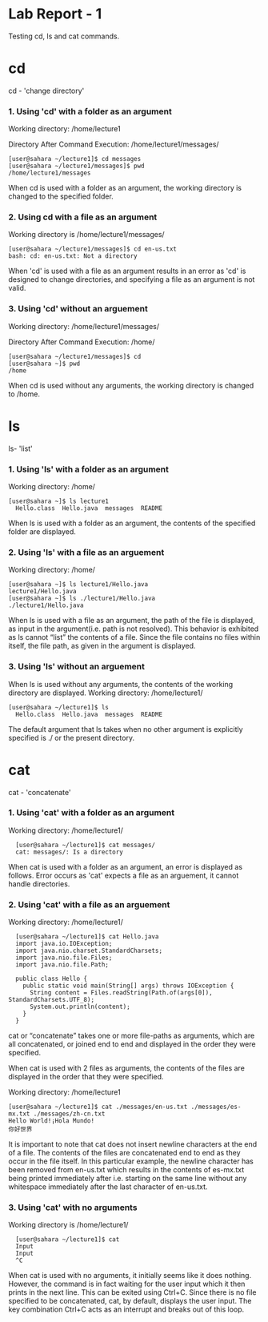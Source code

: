 # **Lab Report - 1**

Testing cd, ls and  cat commands.


# cd
cd - 'change directory'
 
### 1. Using 'cd' with a folder as an argument
    

Working directory: /home/lecture1

Directory After Command Execution: /home/lecture1/messages/
```
[user@sahara ~/lecture1]$ cd messages
[user@sahara ~/lecture1/messages]$ pwd
/home/lecture1/messages
```
When cd is used with a folder as an argument, the working directory is 
changed to the specified folder.

### 2. Using cd with a file as an argument

Working directory is /home/lecture1/messages/
```
[user@sahara ~/lecture1/messages]$ cd en-us.txt 
bash: cd: en-us.txt: Not a directory
```
When 'cd' is used with a file as an argument results in an error as
'cd' is designed to change directories,
and specifying a file as an argument is not valid.

### 3. Using 'cd' without an arguement

Working directory: /home/lecture1/messages/

Directory After Command Execution: /home/
```
[user@sahara ~/lecture1/messages]$ cd
[user@sahara ~]$ pwd
/home
  ```
When cd is used without any arguments, the working directory is changed to /home.


# ls

ls- 'list'

### 1. Using 'ls' with a folder as an argument

Working directory: /home/
```
[user@sahara ~]$ ls lecture1
  Hello.class  Hello.java  messages  README
```

When ls is used with a folder as an argument, the contents of the specified 
folder are displayed.


### 2. Using 'ls' with a file as an arguement

Working directory: /home/
```
[user@sahara ~]$ ls lecture1/Hello.java
lecture1/Hello.java
[user@sahara ~]$ ls ./lecture1/Hello.java
./lecture1/Hello.java
```

When ls is used with a file as an argument, the path of the file is displayed,
as input in the argument(i.e. path is not resolved).
This behavior is exhibited as ls cannot “list” the contents of a file. Since the file contains no files within itself, the file path, as given in the argument is displayed.

### 3. Using 'ls' without an arguement

When ls is used without any arguments, the contents of the working directory are displayed.
Working directory: /home/lecture1/
```
[user@sahara ~/lecture1]$ ls
  Hello.class  Hello.java  messages  README
```
The default argument that ls takes when no other argument is explicitly specified is ./ or the present directory.

# cat
cat - 'concatenate'

### 1. Using 'cat' with a folder as an argument

Working directory: /home/lecture1/

```
  [user@sahara ~/lecture1]$ cat messages/
  cat: messages/: Is a directory
```
When cat is used with a folder as an argument, an error is displayed as follows. 
Error occurs as 'cat' expects a file as an arguement, it cannot handle directories.


### 2. Using 'cat' with a file as an arguement

Working directory: /home/lecture1/

```
  [user@sahara ~/lecture1]$ cat Hello.java
  import java.io.IOException;
  import java.nio.charset.StandardCharsets;
  import java.nio.file.Files;
  import java.nio.file.Path;
  
  public class Hello {
    public static void main(String[] args) throws IOException {
      String content = Files.readString(Path.of(args[0]), StandardCharsets.UTF_8);    
      System.out.println(content);
    }
  }
```
cat or “concatenate” takes one or more file-paths as arguments, which are all concatenated, or joined end to end and displayed in the order they were specified.

When cat is used with 2 files as arguments, the contents of the files are displayed in the order that they were specified.

Working directory: /home/lecture1
```
[user@sahara ~/lecture1]$ cat ./messages/en-us.txt ./messages/es-mx.txt ./messages/zh-cn.txt 
Hello World!¡Hola Mundo!
你好世界
```

It is important to note that cat does not insert newline characters at the end of a file. The contents of the files are concatenated end to end as they occur in the file itself. In this particular example, the newline character has been removed from en-us.txt which results in the contents of es-mx.txt being printed immediately after i.e. starting on the same line without any whitespace immediately after the last character of en-us.txt.

### 3. Using 'cat' with no arguments

Working directory is /home/lecture1/
```
  [user@sahara ~/lecture1]$ cat
  Input
  Input
  ^C
  ```

When cat is used with no arguments, it initially seems like it does nothing.
However, the command is in fact waiting for the user input which it then prints in the next line. 
This can be exited using Ctrl+C.
Since there is no file specified to be concatenated, cat, by default, displays the user input. 
The key combination Ctrl+C acts as an interrupt and breaks out of this loop.


